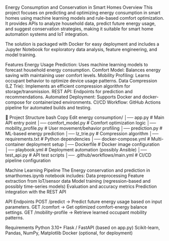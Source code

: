 Energy Consumption and Conservation in Smart Homes
Overview
This project focuses on predicting and optimizing energy consumption in smart homes using machine learning models and rule-based comfort optimization. It provides APIs to analyze household data, predict future energy usage, and suggest conservation strategies, making it suitable for smart home automation systems and IoT integration.

The solution is packaged with Docker for easy deployment and includes a Jupyter Notebook for exploratory data analysis, feature engineering, and model training.

Features
Energy Usage Prediction: Uses machine learning models to forecast household energy consumption.
Comfort Model: Balances energy saving with maintaining user comfort levels.
Mobility Profiling: Learns occupant behavior to optimize device usage patterns.
Data Compression (LZ Trie): Implements an efficient compression algorithm for storage/transmission.
REST API: Endpoints for prediction and recommendations.
Automated Deployment: Supports Docker and docker-compose for containerized environments.
CI/CD Workflow: GitHub Actions pipeline for automated builds and testing.

📂 Project Structure
bash
Copy
Edit
energy consumption/
│── app.py                              # Main API entry point
│── comfort_model.py                    # Comfort optimization logic
│── mobility_profile.py                  # User movement/behavior profiling
│── prediction.py                        # ML-based energy prediction
│── lz_trie.py                           # Compression algorithm
│── requirements.txt                     # Python dependencies
│── docker-compose.yml                   # Multi-container deployment setup
│── Dockerfile                           # Docker image configuration
│── playbook.yml                         # Deployment automation (possibly Ansible)
│── test_api.py                          # API test scripts
│── .github/workflows/main.yml           # CI/CD pipeline configuration

Machine Learning Pipeline
The Energy conservation and prediction in smarthomes.ipynb notebook includes:
Data preprocessing
Feature extraction from IoT/sensor data
Model training (regression-based and possibly time-series models)
Evaluation and accuracy metrics
Prediction integration with the REST API

API Endpoints
POST /predict → Predict future energy usage based on input parameters.
GET /comfort → Get optimized comfort-energy balance settings.
GET /mobility-profile → Retrieve learned occupant mobility patterns.

Requirements
Python 3.10+
Flask / FastAPI (based on app.py)
Scikit-learn, Pandas, NumPy, Matplotlib
Docker (optional, for deployment)
